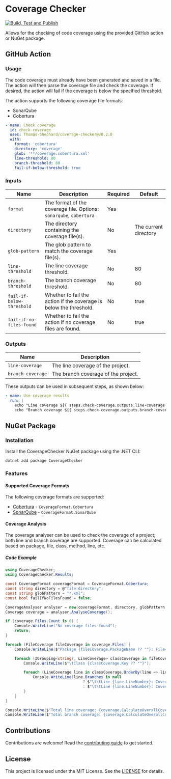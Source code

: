 # Coverage Checker

[![Build, Test and Publish](https://github.com/Thomas-Shephard/coverage-checker/actions/workflows/build-test-and-publish.yml/badge.svg)](https://github.com/Thomas-Shephard/coverage-checker/actions/workflows/build-test-and-publish.yml)

Allows for the checking of code coverage using the provided GitHub action or NuGet package.

## GitHub Action

### Usage

The code coverage must already have been generated and saved in a file. The action will then parse the coverage file and check the coverage. If desired, the action will fail if the coverage is below the specified threshold.

The action supports the following coverage file formats:

- SonarQube
- Cobertura

```yaml
- name: Check coverage
  id: check-coverage
  uses: Thomas-Shephard/coverage-checker@v0.2.0
  with:
    format: 'cobertura'
    directory: 'coverage'
    glob: '**/coverage.cobertura.xml'
    line-threshold: 80
    branch-threshold: 80
    fail-if-below-threshold: true
```

### Inputs
| Name                      | Description                                                        | Required | Default               |
|---------------------------|--------------------------------------------------------------------|----------|-----------------------|
| `format`                  | The format of the coverage file. Options: `sonarqube`, `cobertura` | Yes      |                       |
| `directory`               | The directory containing the coverage file(s).                     | No       | The current directory |
| `glob-pattern`            | The glob pattern to match the coverage file(s).                    | Yes      |                       |
| `line-threshold`          | The line coverage threshold.                                       | No       | 80                    |
| `branch-threshold`        | The branch coverage threshold.                                     | No       | 80                    |
| `fail-if-below-threshold` | Whether to fail the action if the coverage is below the threshold. | No       | true                  |
| `fail-if-no-files-found`  | Whether to fail the action if no coverage files are found.         | No       | true                  |

### Outputs
| Name              | Description                         |
|-------------------|-------------------------------------|
| `line-coverage`   | The line coverage of the project.   |
| `branch-coverage` | The branch coverage of the project. |

These outputs can be used in subsequent steps, as shown below:

```yaml
- name: Use coverage results
  run: |
    echo "Line coverage ${{ steps.check-coverage.outputs.line-coverage }}"
    echo "Branch coverage ${{ steps.check-coverage.outputs.branch-coverage }}"
```

## NuGet Package

### Installation

Install the CoverageChecker NuGet package using the .NET CLI:

```
dotnet add package CoverageChecker
```

### Features

#### Supported Coverage Formats

The following coverage formats are supported:
 * [Cobertura](https://github.com/cobertura/web/blob/master/htdocs/xml/coverage-04.dtd) - `CoverageFormat.Cobertura`
 * [SonarQube](https://docs.sonarsource.com/sonarqube/latest/analyzing-source-code/test-coverage/generic-test-data/) - `CoverageFormat.SonarQube`

#### Coverage Analysis

The coverage analyser can be used to check the coverage of a project; both line and branch coverage are supported. Coverage can be calculated based on package, file, class, method, line, etc.

##### Code Example

```csharp
using CoverageChecker;
using CoverageChecker.Results;

const CoverageFormat coverageFormat = CoverageFormat.Cobertura;
const string directory = @"file-directory";
const string globPattern = "*.xml";
const bool failIfNoFilesFound = false;

CoverageAnalyser analyser = new(coverageFormat, directory, globPattern, failIfNoFilesFound);
Coverage coverage = analyser.AnalyseCoverage();

if (coverage.Files.Count is 0) {
    Console.WriteLine("No coverage files found");
    return;
}

foreach (FileCoverage fileCoverage in coverage.Files) {
    Console.WriteLine($"Package {fileCoverage.PackageName ?? ""}: File={fileCoverage.Path} Lines={fileCoverage.Lines.Count}");

    foreach (IGrouping<string?, LineCoverage> classCoverage in fileCoverage.Lines.GroupBy(line => line.ClassName)) {
        Console.WriteLine($"\tClass {classCoverage.Key ?? ""}");

        foreach (LineCoverage line in classCoverage.OrderBy(line => line.LineNumber)) {
            Console.WriteLine(line.Branches is null
                                  ? $"\t\tLine {line.LineNumber}: Covered={(line.IsCovered ? "Yes" : "No")}"
                                  : $"\t\tLine {line.LineNumber}: Covered={(line.IsCovered ? "Yes" : "No")}, Branches=({line.CoveredBranches}/{line.Branches})");
        }
    }
}

Console.WriteLine($"Total line coverage: {coverage.CalculateOverallCoverage():P1}");
Console.WriteLine($"Total branch coverage: {coverage.CalculateOverallCoverage(CoverageType.Branch):P1}");

```

## Contributions

Contributions are welcome! Read the [contributing guide](CONTRIBUTING.md) to get started.

## License

This project is licensed under the MIT License. See the [LICENSE](LICENSE) for details.